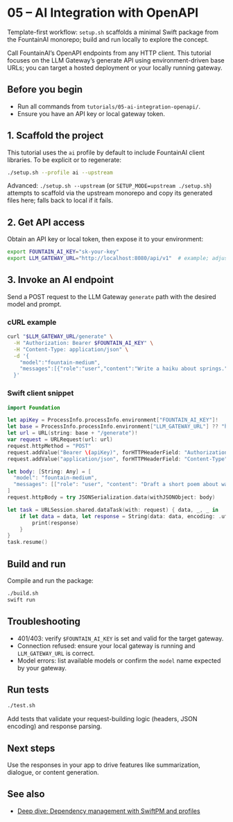 # 05 – AI Integration with OpenAPI

Template-first workflow: `setup.sh` scaffolds a minimal Swift package from the FountainAI monorepo; build and run locally to explore the concept.

Call FountainAI’s OpenAPI endpoints from any HTTP client. This tutorial focuses on the LLM Gateway’s generate API using environment-driven base URLs; you can target a hosted deployment or your locally running gateway.

## Before you begin
- Run all commands from `tutorials/05-ai-integration-openapi/`.
- Ensure you have an API key or local gateway token.

## 1. Scaffold the project
This tutorial uses the `ai` profile by default to include FountainAI client libraries. To be explicit or to regenerate:

```bash
./setup.sh --profile ai --upstream
```

Advanced: `./setup.sh --upstream` (or `SETUP_MODE=upstream ./setup.sh`) attempts to scaffold via the upstream monorepo and copy its generated files here; falls back to local if it fails.

## 2. Get API access
Obtain an API key or local token, then expose it to your environment:

```bash
export FOUNTAIN_AI_KEY="sk-your-key"
export LLM_GATEWAY_URL="http://localhost:8080/api/v1"  # example; adjust as needed
```

## 3. Invoke an AI endpoint
Send a POST request to the LLM Gateway `generate` path with the desired model and prompt.

### cURL example

```bash
curl "$LLM_GATEWAY_URL/generate" \
  -H "Authorization: Bearer $FOUNTAIN_AI_KEY" \
  -H "Content-Type: application/json" \
  -d '{
    "model":"fountain-medium",
    "messages":[{"role":"user","content":"Write a haiku about springs."}]
  }'
```

### Swift client snippet

```swift
import Foundation

let apiKey = ProcessInfo.processInfo.environment["FOUNTAIN_AI_KEY"]!
let base = ProcessInfo.processInfo.environment["LLM_GATEWAY_URL"] ?? "http://localhost:8080/api/v1"
let url = URL(string: base + "/generate")!
var request = URLRequest(url: url)
request.httpMethod = "POST"
request.addValue("Bearer \(apiKey)", forHTTPHeaderField: "Authorization")
request.addValue("application/json", forHTTPHeaderField: "Content-Type")

let body: [String: Any] = [
  "model": "fountain-medium",
  "messages": [["role": "user", "content": "Draft a short poem about waterfalls."]]
]
request.httpBody = try JSONSerialization.data(withJSONObject: body)

let task = URLSession.shared.dataTask(with: request) { data, _, _ in
    if let data = data, let response = String(data: data, encoding: .utf8) {
        print(response)
    }
}
task.resume()
```

## Build and run
Compile and run the package:

```bash
./build.sh
swift run
```

## Troubleshooting
- 401/403: verify `$FOUNTAIN_AI_KEY` is set and valid for the target gateway.
- Connection refused: ensure your local gateway is running and `LLM_GATEWAY_URL` is correct.
- Model errors: list available models or confirm the `model` name expected by your gateway.

## Run tests
```bash
./test.sh
```
Add tests that validate your request-building logic (headers, JSON encoding) and response parsing.

## Next steps
Use the responses in your app to drive features like summarization, dialogue, or content generation.

## See also
- [Deep dive: Dependency management with SwiftPM and profiles](../../docs/dependency-management-deep-dive.md)
